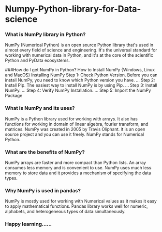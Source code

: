 # Numpy-Python-library-for-Data-science


### What is NumPy library in Python?
NumPy (Numerical Python) is an open source Python library that's used in almost every field of science and engineering. It's the universal standard for working with numerical data in Python, and it's at the core of the scientific Python and PyData ecosystems.

###How do I get NumPy in Python?
How to Install NumPy {Windows, Linux and MacOS}
Installing NumPy
Step 1: Check Python Version. Before you can install NumPy, you need to know which Python version you have. ...
Step 2: Install Pip. The easiest way to install NumPy is by using Pip. ...
Step 3: Install NumPy. ...
Step 4: Verify NumPy Installation. ...
Step 5: Import the NumPy Package

### What is NumPy and its uses?
NumPy is a Python library used for working with arrays. It also has functions for working in domain of linear algebra, fourier transform, and matrices. NumPy was created in 2005 by Travis Oliphant. It is an open source project and you can use it freely. NumPy stands for Numerical Python.

### What are the benefits of NumPy?
 NumPy arrays are faster and more compact than Python lists. An array consumes less memory and is convenient to use. NumPy uses much less memory to store data and it provides a mechanism of specifying the data types.

### Why NumPy is used in pandas?
NumPy is mostly used for working with Numerical values as it makes it easy to apply mathematical functions. Pandas library works well for numeric, alphabets, and heterogeneous types of data simultaneously.

### Happy learning......
